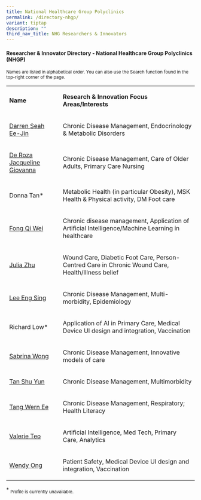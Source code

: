 ```yaml
---
title: National Healthcare Group Polyclinics
permalink: /directory-nhgp/
variant: tiptap
description: ""
third_nav_title: NHG Researchers & Innovators
---
```

<h4><strong>Researcher &amp; Innovator Directory - National Healthcare Group Polyclinics (NHGP)</strong></h4>
<p><sup>Names are listed in alphabetical order. You can also use the Search function found in the top-right corner of the page.</sup>
</p>
<p></p>
<p></p>
<table style="minWidth: 50px">
<colgroup>
<col>
<col>
</colgroup>
<tbody>
<tr>
<td rowspan="1" colspan="1">
<p><strong>Name</strong>
</p>
</td>
<td rowspan="1" colspan="1">
<p><strong>Research&nbsp;&amp; Innovation&nbsp;Focus Areas/Interests</strong>
</p>
</td>
</tr>
<tr>
<td rowspan="1" colspan="1">
<p><a href="/files/Researcher Directory/NHG Polyclinics/NHGP___Darren_Seah_Ee_Jin_v2202.pdf" rel="noopener noreferrer nofollow" target="_blank">Darren Seah Ee-Jin</a>
</p>
</td>
<td rowspan="1" colspan="1">
<p>Chronic Disease Management, Endocrinology &amp; Metabolic Disorders</p>
</td>
</tr>
<tr>
<td rowspan="1" colspan="1">
<p><a href="/files/Researcher Directory/NHG Polyclinics/NHGP___De_Roza_Jacqueline_Giovanna_v1223.pdf" rel="noopener noreferrer nofollow" target="_blank">De Roza Jacqueline Giovanna</a>
</p>
</td>
<td rowspan="1" colspan="1">
<p>Chronic Disease Management, Care of Older Adults, Primary Care Nursing</p>
</td>
</tr>
<tr>
<td rowspan="1" colspan="1">
<p>Donna Tan*</p>
</td>
<td rowspan="1" colspan="1">
<p>Metabolic Health (in particular Obesity), MSK Health &amp; Physical activity,
DM Foot care</p>
</td>
</tr>
<tr>
<td rowspan="1" colspan="1">
<p><a href="/files/Researcher Directory/NHG Polyclinics/Fong_Qi_Wei_v1224.pdf" rel="noopener nofollow" target="_blank">Fong Qi Wei</a>
</p>
</td>
<td rowspan="1" colspan="1">
<p>Chronic disease management, Application of Artificial Intelligence/Machine
Learning in healthcare</p>
</td>
</tr>
<tr>
<td rowspan="1" colspan="1">
<p><a href="/files/Researcher Directory/NHG Polyclinics/NHGP___Julia_Zhu_v1223.pdf" rel="noopener noreferrer nofollow" target="_blank">Julia Zhu</a>
</p>
</td>
<td rowspan="1" colspan="1">
<p>Wound Care, Diabetic Foot Care, Person-Centred Care in Chronic Wound Care,
Health/Illness belief</p>
</td>
</tr>
<tr>
<td rowspan="1" colspan="1">
<p><a href="/files/Researcher Directory/NHG Polyclinics/NHGP___Lee_Eng_Sing_v1223.pdf" rel="noopener noreferrer nofollow" target="_blank">Lee Eng Sing</a>
</p>
</td>
<td rowspan="1" colspan="1">
<p>Chronic Disease Management, Multi-morbidity, Epidemiology</p>
</td>
</tr>
<tr>
<td rowspan="1" colspan="1">
<p>Richard Low*</p>
</td>
<td rowspan="1" colspan="1">
<p>Application of AI in Primary Care, Medical Device UI design and integration,
Vaccination</p>
</td>
</tr>
<tr>
<td rowspan="1" colspan="1">
<p><a href="/files/Researcher Directory/NHG Polyclinics/NHGP___Sabrina_Wong_Kay_Wye_v2108.pdf" rel="noopener noreferrer nofollow" target="_blank">Sabrina Wong</a>
</p>
</td>
<td rowspan="1" colspan="1">
<p>Chronic Disease Management, Innovative models of care</p>
</td>
</tr>
<tr>
<td rowspan="1" colspan="1">
<p><a href="/files/Researcher Directory/NHG Polyclinics/NHGP___Tan_Shu_Yun_v2202.pdf" rel="noopener noreferrer nofollow" target="_blank">Tan Shu Yun</a>
</p>
</td>
<td rowspan="1" colspan="1">
<p>Chronic Disease Management, Multimorbidity</p>
</td>
</tr>
<tr>
<td rowspan="1" colspan="1">
<p><a href="/files/Researcher Directory/NHG Polyclinics/NHGP___Tang_Wern_Ee_v210817.pdf" rel="noopener noreferrer nofollow" target="_blank">Tang Wern Ee</a>
</p>
</td>
<td rowspan="1" colspan="1">
<p>Chronic Disease Management, Respiratory; Health Literacy</p>
</td>
</tr>
<tr>
<td rowspan="1" colspan="1">
<p><a href="/files/Researcher Directory/NHG Polyclinics/Valerie_Teo_v1224.pdf" rel="noopener nofollow" target="_blank">Valerie Teo</a>
</p>
</td>
<td rowspan="1" colspan="1">
<p>Artificial Intelligence, Med Tech, Primary Care, Analytics</p>
</td>
</tr>
<tr>
<td rowspan="1" colspan="1">
<p><a href="/files/Researcher Directory/NHG Polyclinics/Wendy_Ong_v1224.pdf" rel="noopener nofollow" target="_blank">Wendy Ong</a>
</p>
</td>
<td rowspan="1" colspan="1">
<p>Patient Safety, Medical Device UI design and integration, Vaccination</p>
</td>
</tr>
</tbody>
</table>
<p></p>
<p></p>
<p>* <sub>Profile is currently unavailable.</sub>
</p>
<p></p>